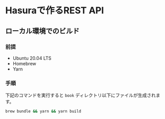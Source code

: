 # Hasuraで作るREST API

## ローカル環境でのビルド

### 前提

- Ubuntu 20.04 LTS
- Homebrew
- Yarn

### 手順

下記のコマンドを実行すると `book` ディレクトリ以下にファイルが生成されます。

```sh
brew bundle && yarn && yarn build
```
